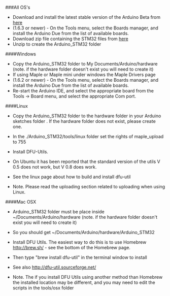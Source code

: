 ###All OS's

* Download and install the latest stable version of the Arduino Beta from [here](http://arduino.cc/en/Main/Software)
* (1.6.3 or newer) - On the Tools menu, select the Boards manager, and install the Arduino Due from the list of available boards.
* Download zip file containing the STM32 files from [here](https://github.com/rogerclarkmelbourne/Arduino_STM32/archive/master.zip)
* Unzip to create the Arduino_STM32 folder

####Windows 

* Copy the Arduino_STM32 folder to My Documents/Arduino/hardware (note. if the hardware folder doesn't exist you will need to create it)
* If using Maple or Maple mini under windows the Maple Drivers page
* (1.6.2 or newer) - On the Tools menu, select the Boards manager, and install the Arduino Due from the list of available boards.
* Re-start the Arduino IDE, and select the appropriate board from the Tools -> Board menu, and select the appropriate Com port.

####Linux
* Copy the Arduino_STM32 folder to the hardware folder in your Arduino sketches folder . If the hardware folder does not exist, please create one.

* In the ./Arduino_STM32/tools/linux folder set the rights of maple_upload to 755 

* Install DFU-Utils.

* On Ubuntu it has been reported that the standard version of the utils V 0.5 does not work, but V 0.8 does work.
* See the linux page about how to build and install dfu-util

* Note. Please read the uploading section related to uploading when using Linux.

####Mac OSX
* Arduino_STM32 folder must be place inside ~/Documents/Arduino/hardware (note. if the hardware folder doesn't exist you will need to create it)
* So you should get ~/Documents/Arduino/hardware/Arduino_STM32

* Install DFU Utils. The easiest way to do this is to use Homebrew  http://brew.sh/ - see the bottom of the Homebrew page.

* Then type "brew install dfu-util" in the terminal window to install

* See also http://dfu-util.sourceforge.net/

* Note. The if you install DFU Utils using another method than Homebrew the installed location may be different, and you may need to edit the scripts in the tools/osx folder


